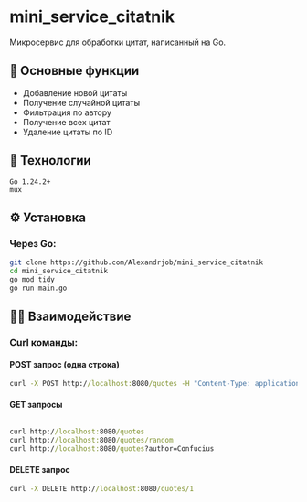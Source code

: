 # mini_service_citatnik

Микросервис для обработки цитат, написанный на Go.

## 📌 Основные функции
- Добавление новой цитаты
- Получение случайной цитаты
- Фильтрация по автору
- Получение всех цитат
- Удаление цитаты по ID

## 🚀 Технологии
```plaintext
Go 1.24.2+
mux
```

## ⚙️ Установка
### Через Go:
```bash
git clone https://github.com/Alexandrjob/mini_service_citatnik
cd mini_service_citatnik
go mod tidy
go run main.go
```

## 🫳🏻 Взаимодействие
### Curl команды:
#### POST запрос (одна строка)
```cmd
curl -X POST http://localhost:8080/quotes -H "Content-Type: application/json" -d "{\"author\":\"Confucius\", \"quote\":\"Life is simple, but we insist on making it complicated.\"}"
```

#### GET запросы
```cmd

curl http://localhost:8080/quotes
curl http://localhost:8080/quotes/random
curl http://localhost:8080/quotes?author=Confucius
```

#### DELETE запрос
```cmd
curl -X DELETE http://localhost:8080/quotes/1
```

